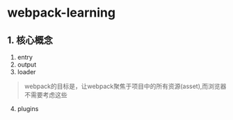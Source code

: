 # webpack-learning
## 1. 核心概念

1. entry
2. output
3. loader
>webpack的目标是，让webpack聚焦于项目中的所有资源(asset),而浏览器不需要考虑这些

4. plugins